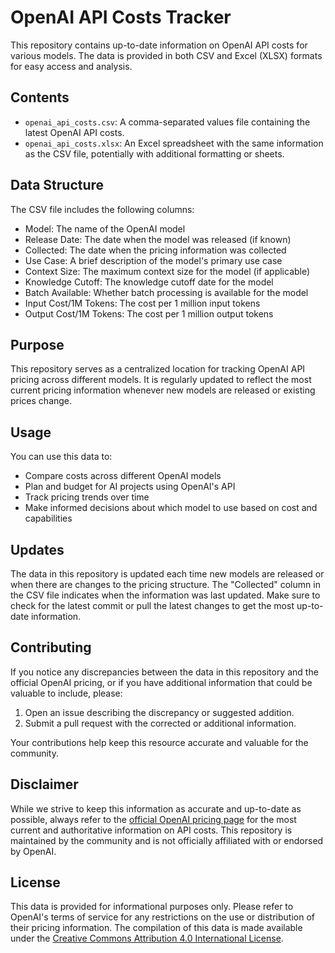 # OpenAI API Costs Tracker

This repository contains up-to-date information on OpenAI API costs for various models. The data is provided in both CSV and Excel (XLSX) formats for easy access and analysis.

## Contents

- `openai_api_costs.csv`: A comma-separated values file containing the latest OpenAI API costs.
- `openai_api_costs.xlsx`: An Excel spreadsheet with the same information as the CSV file, potentially with additional formatting or sheets.

## Data Structure

The CSV file includes the following columns:

- Model: The name of the OpenAI model
- Release Date: The date when the model was released (if known)
- Collected: The date when the pricing information was collected
- Use Case: A brief description of the model's primary use case
- Context Size: The maximum context size for the model (if applicable)
- Knowledge Cutoff: The knowledge cutoff date for the model
- Batch Available: Whether batch processing is available for the model
- Input Cost/1M Tokens: The cost per 1 million input tokens
- Output Cost/1M Tokens: The cost per 1 million output tokens

## Purpose

This repository serves as a centralized location for tracking OpenAI API pricing across different models. It is regularly updated to reflect the most current pricing information whenever new models are released or existing prices change.

## Usage

You can use this data to:
- Compare costs across different OpenAI models
- Plan and budget for AI projects using OpenAI's API
- Track pricing trends over time
- Make informed decisions about which model to use based on cost and capabilities

## Updates

The data in this repository is updated each time new models are released or when there are changes to the pricing structure. The "Collected" column in the CSV file indicates when the information was last updated. Make sure to check for the latest commit or pull the latest changes to get the most up-to-date information.

## Contributing

If you notice any discrepancies between the data in this repository and the official OpenAI pricing, or if you have additional information that could be valuable to include, please:

1. Open an issue describing the discrepancy or suggested addition.
2. Submit a pull request with the corrected or additional information.

Your contributions help keep this resource accurate and valuable for the community.

## Disclaimer

While we strive to keep this information as accurate and up-to-date as possible, always refer to the [official OpenAI pricing page](https://openai.com/pricing) for the most current and authoritative information on API costs. This repository is maintained by the community and is not officially affiliated with or endorsed by OpenAI.

## License

This data is provided for informational purposes only. Please refer to OpenAI's terms of service for any restrictions on the use or distribution of their pricing information. The compilation of this data is made available under the [Creative Commons Attribution 4.0 International License](https://creativecommons.org/licenses/by/4.0/).
